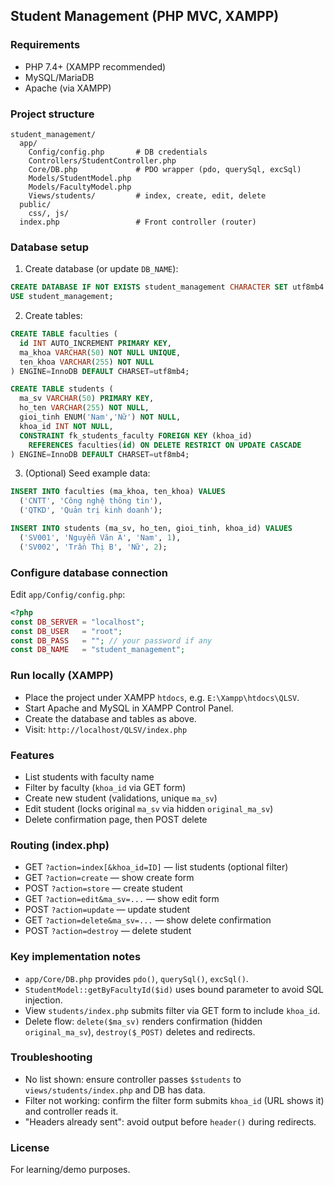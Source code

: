 ## Student Management (PHP MVC, XAMPP)


### Requirements

- PHP 7.4+ (XAMPP recommended)
- MySQL/MariaDB
- Apache (via XAMPP)

### Project structure

```
student_management/
  app/
    Config/config.php       # DB credentials
    Controllers/StudentController.php
    Core/DB.php             # PDO wrapper (pdo, querySql, excSql)
    Models/StudentModel.php
    Models/FacultyModel.php
    Views/students/         # index, create, edit, delete
  public/
    css/, js/
  index.php                 # Front controller (router)
```

### Database setup

1) Create database (or update `DB_NAME`):
```sql
CREATE DATABASE IF NOT EXISTS student_management CHARACTER SET utf8mb4 COLLATE utf8mb4_unicode_ci;
USE student_management;
```

2) Create tables:
```sql
CREATE TABLE faculties (
  id INT AUTO_INCREMENT PRIMARY KEY,
  ma_khoa VARCHAR(50) NOT NULL UNIQUE,
  ten_khoa VARCHAR(255) NOT NULL
) ENGINE=InnoDB DEFAULT CHARSET=utf8mb4;

CREATE TABLE students (
  ma_sv VARCHAR(50) PRIMARY KEY,
  ho_ten VARCHAR(255) NOT NULL,
  gioi_tinh ENUM('Nam','Nữ') NOT NULL,
  khoa_id INT NOT NULL,
  CONSTRAINT fk_students_faculty FOREIGN KEY (khoa_id)
    REFERENCES faculties(id) ON DELETE RESTRICT ON UPDATE CASCADE
) ENGINE=InnoDB DEFAULT CHARSET=utf8mb4;
```

3) (Optional) Seed example data:
```sql
INSERT INTO faculties (ma_khoa, ten_khoa) VALUES
  ('CNTT', 'Công nghệ thông tin'),
  ('QTKD', 'Quản trị kinh doanh');

INSERT INTO students (ma_sv, ho_ten, gioi_tinh, khoa_id) VALUES
  ('SV001', 'Nguyễn Văn A', 'Nam', 1),
  ('SV002', 'Trần Thị B', 'Nữ', 2);
```

### Configure database connection

Edit `app/Config/config.php`:
```php
<?php
const DB_SERVER = "localhost";
const DB_USER   = "root";
const DB_PASS   = ""; // your password if any
const DB_NAME   = "student_management";
```

### Run locally (XAMPP)

- Place the project under XAMPP `htdocs`, e.g. `E:\Xampp\htdocs\QLSV`.
- Start Apache and MySQL in XAMPP Control Panel.
- Create the database and tables as above.
- Visit: `http://localhost/QLSV/index.php`

### Features

- List students with faculty name
- Filter by faculty (`khoa_id` via GET form)
- Create new student (validations, unique `ma_sv`)
- Edit student (locks original `ma_sv` via hidden `original_ma_sv`)
- Delete confirmation page, then POST delete

### Routing (index.php)

- GET `?action=index[&khoa_id=ID]` — list students (optional filter)
- GET `?action=create` — show create form
- POST `?action=store` — create student
- GET `?action=edit&ma_sv=...` — show edit form
- POST `?action=update` — update student
- GET `?action=delete&ma_sv=...` — show delete confirmation
- POST `?action=destroy` — delete student

### Key implementation notes

- `app/Core/DB.php` provides `pdo()`, `querySql()`, `excSql()`.
- `StudentModel::getByFacultyId($id)` uses bound parameter to avoid SQL injection.
- View `students/index.php` submits filter via GET form to include `khoa_id`.
- Delete flow: `delete($ma_sv)` renders confirmation (hidden `original_ma_sv`), `destroy($_POST)` deletes and redirects.

### Troubleshooting

- No list shown: ensure controller passes `$students` to `views/students/index.php` and DB has data.
- Filter not working: confirm the filter form submits `khoa_id` (URL shows it) and controller reads it.
- "Headers already sent": avoid output before `header()` during redirects.

### License

For learning/demo purposes.


